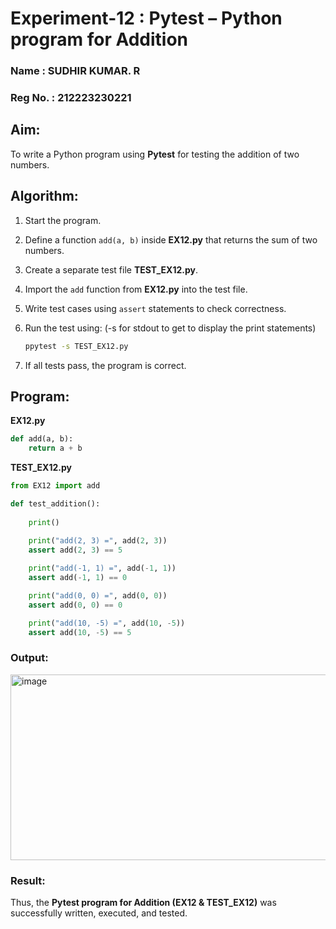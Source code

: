 # Experiment-12 : Pytest – Python program for Addition
### Name : SUDHIR KUMAR. R
### Reg No. : 212223230221

## Aim:
To write a Python program using **Pytest** for testing the addition of two numbers.

## Algorithm:
1. Start the program.
2. Define a function `add(a, b)` inside **EX12.py** that returns the sum of two numbers.
3. Create a separate test file **TEST\_EX12.py**.
4. Import the `add` function from **EX12.py** into the test file.
5. Write test cases using `assert` statements to check correctness.
6. Run the test using: (-s for stdout to get to display the print statements)

   ```bash
   ppytest -s TEST_EX12.py
   ```
7. If all tests pass, the program is correct.

## Program:

**EX12.py**
```python
def add(a, b):
    return a + b
```

**TEST\_EX12.py**
```python
from EX12 import add

def test_addition():
    
    print()
    
    print("add(2, 3) =", add(2, 3))      
    assert add(2, 3) == 5

    print("add(-1, 1) =", add(-1, 1))     
    assert add(-1, 1) == 0

    print("add(0, 0) =", add(0, 0))     
    assert add(0, 0) == 0

    print("add(10, -5) =", add(10, -5))   
    assert add(10, -5) == 5

```

### Output:

<img width="1073" height="297" alt="image" src="https://github.com/user-attachments/assets/ddafe054-0503-4dab-b13d-8a3507bd06f5" />

### Result:
Thus, the **Pytest program for Addition (EX12 & TEST\_EX12)** was successfully written, executed, and tested.
